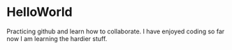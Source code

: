 # HelloWorld
Practicing github and learn how to collaborate.
I have enjoyed coding so far now I am learning the hardier stuff. 
